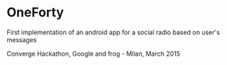 # OneForty
First implementation of an android app for a social radio based on user's messages

Converge Hackathon, Google and frog - Milan, March 2015
